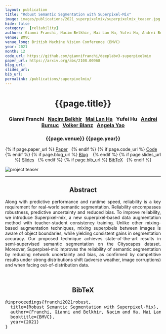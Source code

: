 ```yaml
---
layout: publication
title: "Robust Semantic Segmentation with Superpixel-Mix" 
image: images/publications/2021_superpixelmix/superpixelmix_teaser.jpg
hide: false
category:  [reliability]
authors: Gianni Franchi, Nacim Belkhir, Mai Lan Ha, Yufei Hu, Andrei Bursuc, Volker Blanz, Angela Yao
venue: BMVC
venue_long: British Machine Vision Conference (BMVC)
year: 2021
month: 12
code_url: https://github.com/giannifranchi/deeplabv3-superpixelmix
paper_url: https://arxiv.org/abs/2108.00968
blog_url: 
slides_url: 
bib_url: 
permalink: /publications/superpixelmix/
---
```


<h1 align="center"> {{page.title}} </h1>
<!-- Simple call of authors -->
<!-- <h3 align="center"> {{page.authors}} </h3> -->
<!-- Alternatively you can add links to author pages -->
<h3 align="center"> Gianni Franchi&nbsp;&nbsp; <a href="https://scholar.google.com/citations?user=As-piMYAAAAJ&hl=en">Nacim Belkhir</a>&nbsp;&nbsp; <a href="https://scholar.google.com/citations?user=pLVngowAAAAJ&hl=en">Mai Lan Ha</a>&nbsp;&nbsp;  Yufei Hu &nbsp;&nbsp;<a href="https://abursuc.github.io/">Andrei Bursuc</a>&nbsp;&nbsp; <a href="http://www.grk1564.uni-siegen.de/en/blanz-volker">Volker Blanz</a>&nbsp;&nbsp; <a href="https://www.comp.nus.edu.sg/~ayao/">Angela Yao</a></h3>



<h3 align="center"> {{page.venue}} {{page.year}} </h3>

<div align="center">
  <p>
    {% if page.paper_url %}
    <a href="{{ page.paper_url }}"><i class="far fa-file-pdf"></i> Paper</a>&nbsp;&nbsp;
    {% endif %}
    {% if page.code_url %}
    <a href="{{ page.code_url }}"><i class="fab fa-github"></i> Code</a> &nbsp;&nbsp;
    {% endif %}
    {% if page.blog_url %}
    <a href="{{ page.blog_url }}"><i class="fab fa-blogger"></i> Blog</a> &nbsp;&nbsp;
    {% endif %}
    {% if page.slides_url %}
    <a href="{{ page.slides_url }}"><i class="far fa-file-pdf"></i> Slides</a>&nbsp;&nbsp;
    {% endif %}
    {% if page.bib_url %}
    <a href="{{ page.bib_url}}"><i class="far fa-file-alt"></i> BibTeX</a>&nbsp;&nbsp;
    {% endif %}
  </p>
</div>


<div class="publication-teaser">
    <img src="../../{{ page.image }}" alt="project teaser"/>
</div>

<hr>

<h2  align="center"> Abstract</h2>

<p align="justify">Along with predictive performance and runtime speed, reliability is a key requirement for real-world semantic segmentation. Reliability encompasses robustness, predictive uncertainty and reduced bias. To improve reliability, we introduce Superpixel-mix, a new superpixel-based data augmentation method with teacher-student consistency training. Unlike other mixing-based augmentation techniques, mixing superpixels between images is aware of object boundaries, while yielding consistent gains in segmentation accuracy. Our proposed technique achieves state-of-the-art results in semi-supervised semantic segmentation on the Cityscapes dataset. Moreover, Superpixel-mix improves the reliability of semantic segmentation by reducing network uncertainty and bias, as confirmed by competitive results under strong distributions shift (adverse weather, image corruptions) and when facing out-of-distribution data.</p>

<br>

<h2  align="center">BibTeX</h2>
<left>
  <pre class="bibtex-box">
@inproceedings{franchi2021robust,
  title={Robust Semantic Segmentation with Superpixel-Mix},
  author={Franchi, Gianni and Belkhir, Nacim and Ha, Mai Lan and Hu, Yufei and Bursuc, Andrei and Blanz, Volker and Yao, Angela},
  booktitle={BMVC},
  year={2021}
}</pre>
</left>

<br>
